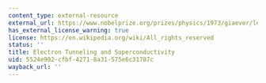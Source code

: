 ```yaml
---
content_type: external-resource
external_url: https://www.nobelprize.org/prizes/physics/1973/giaever/lecture/
has_external_license_warning: true
license: https://en.wikipedia.org/wiki/All_rights_reserved
status: ''
title: Electron Tunneling and Superconductivity
uid: 5524e902-cfbf-4271-8a31-575e6c31787c
wayback_url: ''
---
```

